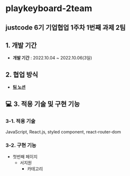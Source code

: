 # playkeyboard-2team

## justcode 6기 기업협업 1주차 1번째 과제 2팀

## 1. 개발 기간

- __개발 기간__  : 2022.10.04 ~ 2022.10.06(3일)

## 2. 협업 방식

- __[팀 노션](https://www.notion.so/wecode/Team7-JGUD-895618b19f4941dabc8961ff0e1b16cf)__

## 💻 3. 적용 기술 및 구현 기능

### 3-1. 적용 기술 

JavaScript, React.js, styled component, react-router-dom

### 3-2. 구현 기능

- 첫번째 페이지
  - 서지원
    - 카테고리 
 

